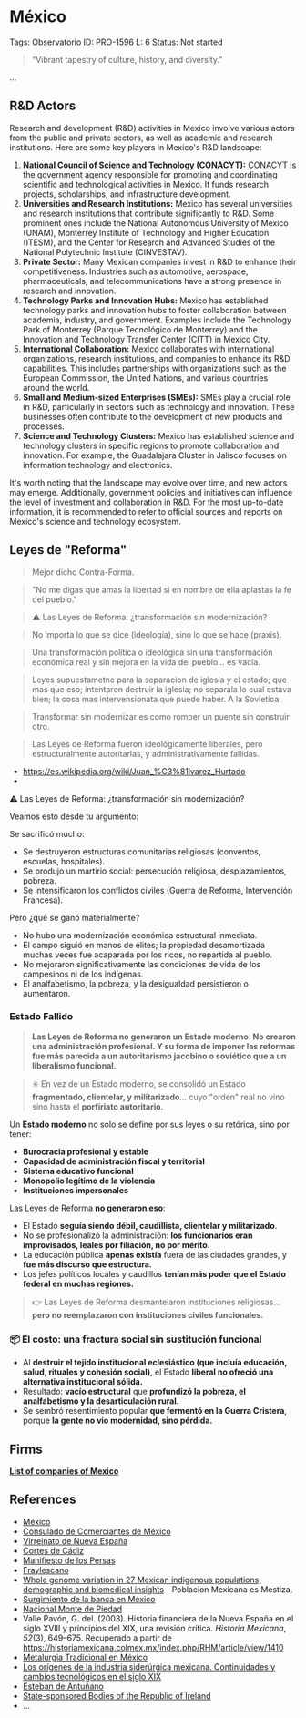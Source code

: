# México

Tags: Observatorio
ID: PRO-1596
L: 6
Status: Not started

> “Vibrant tapestry of culture, history, and diversity.”
> 

…

## R&D Actors

Research and development (R&D) activities in Mexico involve various actors from the public and private sectors, as well as academic and research institutions. Here are some key players in Mexico's R&D landscape:

1. **National Council of Science and Technology (CONACYT):** CONACYT is the government agency responsible for promoting and coordinating scientific and technological activities in Mexico. It funds research projects, scholarships, and infrastructure development.
2. **Universities and Research Institutions:** Mexico has several universities and research institutions that contribute significantly to R&D. Some prominent ones include the National Autonomous University of Mexico (UNAM), Monterrey Institute of Technology and Higher Education (ITESM), and the Center for Research and Advanced Studies of the National Polytechnic Institute (CINVESTAV).
3. **Private Sector:** Many Mexican companies invest in R&D to enhance their competitiveness. Industries such as automotive, aerospace, pharmaceuticals, and telecommunications have a strong presence in research and innovation.
4. **Technology Parks and Innovation Hubs:** Mexico has established technology parks and innovation hubs to foster collaboration between academia, industry, and government. Examples include the Technology Park of Monterrey (Parque Tecnológico de Monterrey) and the Innovation and Technology Transfer Center (CITT) in Mexico City.
5. **International Collaboration:** Mexico collaborates with international organizations, research institutions, and companies to enhance its R&D capabilities. This includes partnerships with organizations such as the European Commission, the United Nations, and various countries around the world.
6. **Small and Medium-sized Enterprises (SMEs):** SMEs play a crucial role in R&D, particularly in sectors such as technology and innovation. These businesses often contribute to the development of new products and processes.
7. **Science and Technology Clusters:** Mexico has established science and technology clusters in specific regions to promote collaboration and innovation. For example, the Guadalajara Cluster in Jalisco focuses on information technology and electronics.

It's worth noting that the landscape may evolve over time, and new actors may emerge. Additionally, government policies and initiatives can influence the level of investment and collaboration in R&D. For the most up-to-date information, it is recommended to refer to official sources and reports on Mexico's science and technology ecosystem.

## Leyes de "Reforma"

> Mejor dicho Contra-Forma.

> "No me digas que amas la libertad si en nombre de ella aplastas la fe del pueblo."

> ⚠️ Las Leyes de Reforma: ¿transformación sin modernización?

> No importa lo que se dice (ideología), sino lo que se hace (praxis).

> Una transformación política o ideológica sin una transformación económica real y sin mejora en la vida del pueblo… es vacía.

> Leyes  supuestametne para la separacion de iglesia y el estado;  que  mas que eso; intentaron destruir la iglesia; no separala lo cual estava bien; la cosa mas intervensionata que puede haber. A la Sovietica.

> Transformar sin modernizar es como romper un puente sin construir otro.

> Las Leyes de Reforma fueron ideológicamente liberales, pero estructuralmente autoritarias, y administrativamente fallidas.

- https://es.wikipedia.org/wiki/Juan_%C3%81lvarez_Hurtado
-

⚠️ Las Leyes de Reforma: ¿transformación sin modernización?

Veamos esto desde tu argumento:

Se sacrificó mucho:

- Se destruyeron estructuras comunitarias religiosas (conventos, escuelas, hospitales).
- Se produjo un martirio social: persecución religiosa, desplazamientos, pobreza.
- Se intensificaron los conflictos civiles (Guerra de Reforma, Intervención Francesa).

Pero ¿qué se ganó materialmente?

- No hubo una modernización económica estructural inmediata.
- El campo siguió en manos de élites; la propiedad desamortizada muchas veces fue acaparada por los ricos, no repartida al pueblo.
- No mejoraron significativamente las condiciones de vida de los campesinos ni de los indígenas.
- El analfabetismo, la pobreza, y la desigualdad persistieron o aumentaron.

### Estado Fallido

> **Las Leyes de Reforma no generaron un Estado moderno. No crearon una administración profesional. Y su forma de imponer las reformas fue más parecida a un autoritarismo jacobino o soviético que a un liberalismo funcional.**

> ✳️ En vez de un Estado moderno, se consolidó un Estado **fragmentado, clientelar, y militarizado**… cuyo "orden" real no vino sino hasta el **porfiriato autoritario.**

Un **Estado moderno** no solo se define por sus leyes o su retórica, sino por tener:

* **Burocracia profesional y estable**
* **Capacidad de administración fiscal y territorial**
* **Sistema educativo funcional**
* **Monopolio legítimo de la violencia**
* **Instituciones impersonales**

Las Leyes de Reforma **no generaron eso**:

* El Estado **seguía siendo débil, caudillista, clientelar y militarizado**.
* No se profesionalizó la administración: **los funcionarios eran improvisados, leales por filiación, no por mérito.**
* La educación pública **apenas existía** fuera de las ciudades grandes, y **fue más discurso que estructura.**
* Los jefes políticos locales y caudillos **tenían más poder que el Estado federal en muchas regiones.**

> 👉 Las Leyes de Reforma desmantelaron instituciones religiosas... **pero no reemplazaron con instituciones civiles funcionales.**

### 📦 El costo: una fractura social sin sustitución funcional

* Al **destruir el tejido institucional eclesiástico (que incluía educación, salud, rituales y cohesión social)**, el Estado **liberal no ofreció una alternativa institucional sólida.**
* Resultado: **vacío estructural** que **profundizó la pobreza, el analfabetismo y la desarticulación rural.**
* Se sembró resentimiento popular **que fermentó en la Guerra Cristera**, porque **la gente no vio modernidad, sino pérdida.**

## Firms

[**List of companies of Mexico**](https://en.wikipedia.org/wiki/List_of_companies_of_Mexico)

## References

- [México](https://www.wikiwand.com/es/M%C3%A9xico)
- [Consulado de Comerciantes de México](https://www.wikiwand.com/es/Consulado_de_Comerciantes_de_M%C3%A9xico)
- [Virreinato de Nueva España](https://www.wikiwand.com/es/Nueva_Espa%C3%B1a)
- [Cortes de Cádiz](https://www.wikiwand.com/es/Cortes_de_C%C3%A1diz)
- [Manifiesto de los Persas](https://www.wikiwand.com/es/Manifiesto_de_los_Persas)
- [Fraylescano](https://www.wikiwand.com/es/Fraylescano)
- [Whole genome variation in 27 Mexican indigenous populations, demographic and biomedical insights](https://journals.plos.org/plosone/article?id=10.1371/journal.pone.0249773) - Poblacion Mexicana es Mestiza.
- [Surgimiento de la banca en México](https://es.wikipedia.org/wiki/Nacional_Monte_de_Piedad)
- [Nacional Monte de Piedad](https://es.wikipedia.org/wiki/Nacional_Monte_de_Piedad)
- Valle Pavón, G. del. (2003). Historia financiera de la Nueva España en 
el siglo XVIII y principios del XIX, una revisión crítica. *Historia Mexicana*, *52*(3), 649–675. Recuperado a partir de https://historiamexicana.colmex.mx/index.php/RHM/article/view/1410
- [Metalurgia Tradicional en México](https://es.wikipedia.org/wiki/Metalurgia_tradicional_en_M%C3%A9xico)
- [Los orígenes de la industria siderúrgica mexicana. Continuidades y cambios tecnológicos en el siglo XIX](https://www.scielo.org.mx/scielo.php?script=sci_arttext&pid=S0188-28722009000200001)
- [Esteban de Antuñano](https://es.wikipedia.org/wiki/Esteban_de_Antu%C3%B1ano)
- [State-sponsored Bodies of the Republic of Ireland](https://en.wikipedia.org/wiki/State-sponsored_bodies_of_the_Republic_of_Ireland)
- …